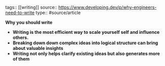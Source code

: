 tags:: [[writing]]
source:: https://www.developing.dev/p/why-engineers-need-to-write
type:: #source/article

**Why you should write**

- **Writing is the most efficient way to scale yourself self and influence others.**
- **Breaking down down complex ideas into logical structure can bring about valuable insights**
- **Writing not only helps clarify existing ideas but also generates more of them**

